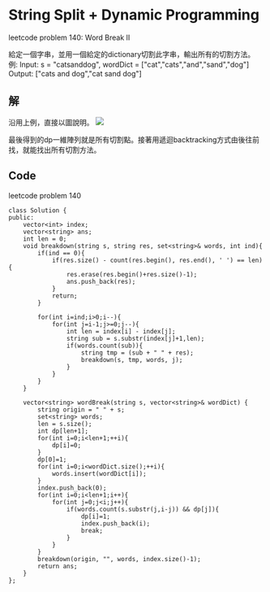# String Split + Dynamic Programming

leetcode problem 140: Word Break II

給定一個字串，並用一個給定的dictionary切割此字串，輸出所有的切割方法。
例:
Input: s = "catsanddog", wordDict = ["cat","cats","and","sand","dog"]
Output: ["cats and dog","cat sand dog"]

## 解
沿用上例，直接以圖說明。
![](https://i.imgur.com/IPUwLVG.jpg)

最後得到的dp一維陣列就是所有切割點。接著用遞迴backtracking方式由後往前找，就能找出所有切割方法。

## Code
leetcode problem 140
```
class Solution {
public:
    vector<int> index;
    vector<string> ans;
    int len = 0;
    void breakdown(string s, string res, set<string>& words, int ind){
        if(ind == 0){
            if(res.size() - count(res.begin(), res.end(), ' ') == len){
                res.erase(res.begin()+res.size()-1);
                ans.push_back(res);
            }
            return;
        }
        
        for(int i=ind;i>0;i--){
            for(int j=i-1;j>=0;j--){
                int len = index[i] - index[j];
                string sub = s.substr(index[j]+1,len);
                if(words.count(sub)){
                    string tmp = (sub + " " + res);
                    breakdown(s, tmp, words, j);
                }
            }
        }
    }
    
    vector<string> wordBreak(string s, vector<string>& wordDict) {
        string origin = " " + s;
        set<string> words;
        len = s.size();
        int dp[len+1];
        for(int i=0;i<len+1;++i){
            dp[i]=0;
        }
        dp[0]=1;
        for(int i=0;i<wordDict.size();++i){
            words.insert(wordDict[i]);
        }
        index.push_back(0);
        for(int i=0;i<len+1;i++){
            for(int j=0;j<i;j++){
                if(words.count(s.substr(j,i-j)) && dp[j]){
                    dp[i]=1;
                    index.push_back(i);
                    break;
                }
            }
        }
        breakdown(origin, "", words, index.size()-1);
        return ans;
    }
};
```



